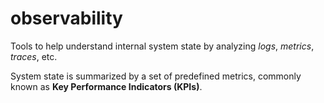 # observability
Tools to help understand internal system state by analyzing _logs_, _metrics_, _traces_, etc.

System state is summarized by a set of predefined metrics, commonly known as **Key Performance Indicators (KPIs)**.
